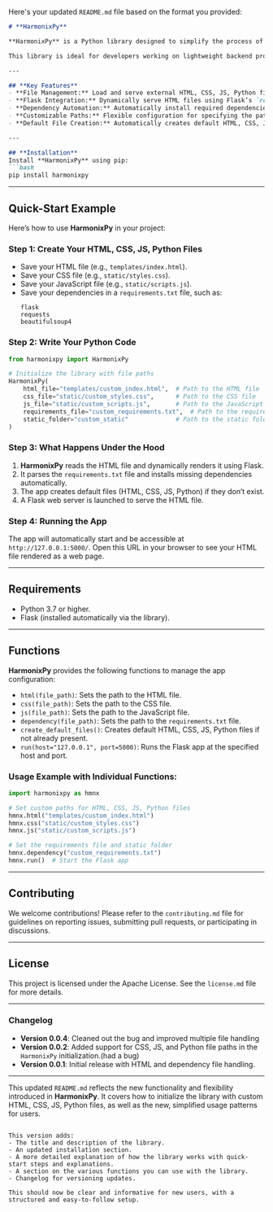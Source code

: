 Here's your updated `README.md` file based on the format you provided:

```markdown
# **HarmonixPy**

**HarmonixPy** is a Python library designed to simplify the process of managing external files (e.g., HTML, CSS, JS, Python, dependency files) in Python projects. It provides a seamless way to load and serve HTML files using Flask while automating the installation of dependencies from a `requirements.txt` file. It also allows you to customize the paths for HTML, CSS, JS, and Python files for greater flexibility.

This library is ideal for developers working on lightweight backend projects or environments like **Pydroid**, which have limited support for external files.

---

## **Key Features**
- **File Management:** Load and serve external HTML, CSS, JS, Python files in your Python project with minimal effort.
- **Flask Integration:** Dynamically serve HTML files using Flask’s `render_template_string`.
- **Dependency Automation:** Automatically install required dependencies from a `requirements.txt` file using `subprocess`.
- **Customizable Paths:** Flexible configuration for specifying the paths of your HTML, CSS, JS, Python files.
- **Default File Creation:** Automatically creates default HTML, CSS, JS, Python files if not provided.

---

## **Installation**
Install **HarmonixPy** using pip:
```bash
pip install harmonixpy
```

---

## **Quick-Start Example**
Here’s how to use **HarmonixPy** in your project:

### **Step 1: Create Your HTML, CSS, JS, Python Files**
- Save your HTML file (e.g., `templates/index.html`).
- Save your CSS file (e.g., `static/styles.css`).
- Save your JavaScript file (e.g., `static/scripts.js`).
- Save your dependencies in a `requirements.txt` file, such as:
  ```
  flask
  requests
  beautifulsoup4
  ```

### **Step 2: Write Your Python Code**
```python
from harmonixpy import HarmonixPy

# Initialize the library with file paths
HarmonixPy(
    html_file="templates/custom_index.html",  # Path to the HTML file
    css_file="static/custom_styles.css",      # Path to the CSS file
    js_file="static/custom_scripts.js",       # Path to the JavaScript file
    requirements_file="custom_requirements.txt",  # Path to the requirements file
    static_folder="custom_static"             # Path to the static folder
)
```

### **Step 3: What Happens Under the Hood**
1. **HarmonixPy** reads the HTML file and dynamically renders it using Flask.  
2. It parses the `requirements.txt` file and installs missing dependencies automatically.  
3. The app creates default files (HTML, CSS, JS, Python) if they don’t exist.
4. A Flask web server is launched to serve the HTML file.

### **Step 4: Running the App**
The app will automatically start and be accessible at `http://127.0.0.1:5000/`. Open this URL in your browser to see your HTML file rendered as a web page.

---

## **Requirements**
- Python 3.7 or higher.
- Flask (installed automatically via the library).

---

## **Functions**
**HarmonixPy** provides the following functions to manage the app configuration:
- `html(file_path)`: Sets the path to the HTML file.
- `css(file_path)`: Sets the path to the CSS file.
- `js(file_path)`: Sets the path to the JavaScript file.
- `dependency(file_path)`: Sets the path to the `requirements.txt` file.
- `create_default_files()`: Creates default HTML, CSS, JS, Python files if not already present.
- `run(host="127.0.0.1", port=5000)`: Runs the Flask app at the specified host and port.

### **Usage Example with Individual Functions:**
```python
import harmonixpy as hmnx

# Set custom paths for HTML, CSS, JS, Python files
hmnx.html("templates/custom_index.html")
hmnx.css("static/custom_styles.css")
hmnx.js("static/custom_scripts.js")

# Set the requirements file and static folder
hmnx.dependency("custom_requirements.txt")
hmnx.run()  # Start the Flask app
```

---

## **Contributing**
We welcome contributions! Please refer to the `contributing.md` file for guidelines on reporting issues, submitting pull requests, or participating in discussions.

---

## **License**
This project is licensed under the Apache License. See the `license.md` file for more details.

---

### **Changelog**
- **Version 0.0.4**: Cleaned out the bug and improved multiple file handling
- **Version 0.0.2**: Added support for CSS, JS, and Python file paths in the `HarmonixPy` initialization.(had a bug)
- **Version 0.0.1**: Initial release with HTML and dependency file handling.

---

This updated `README.md` reflects the new functionality and flexibility introduced in **HarmonixPy**. It covers how to initialize the library with custom HTML, CSS, JS, Python files, as well as the new, simplified usage patterns for users.
```

This version adds:
- The title and description of the library.
- An updated installation section.
- A more detailed explanation of how the library works with quick-start steps and explanations.
- A section on the various functions you can use with the library.
- Changelog for versioning updates. 

This should now be clear and informative for new users, with a structured and easy-to-follow setup.
